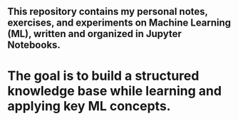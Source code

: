 ## This repository contains my personal notes, exercises, and experiments on Machine Learning (ML), written and organized in Jupyter Notebooks.
# The goal is to build a structured knowledge base while learning and applying key ML concepts.
